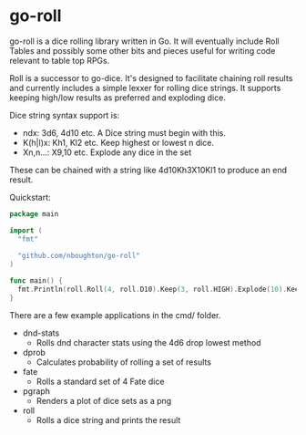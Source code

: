 # go-roll
go-roll is a dice rolling library written in Go. It will eventually include Roll Tables and possibly some other bits and pieces useful for writing 
code relevant to table top RPGs.

Roll is a successor to go-dice. It's designed to facilitate chaining roll results and currently includes a simple lexxer for rolling dice
strings. It supports keeping high/low results as preferred and exploding dice.

Dice string syntax support is:

  - ndx: 3d6, 4d10 etc. A Dice string must begin with this.
  - K(h|l)x: Kh1, Kl2 etc. Keep highest or lowest n dice.
  - Xn,n...: X9,10 etc. Explode any dice in the set
  
These can be chained with a string like 4d10Kh3X10Kl1 to produce an end result.

Quickstart:
```Go
package main

import (
  "fmt"
  
  "github.com/nboughton/go-roll"
)

func main() {
  fmt.Println(roll.Roll(4, roll.D10).Keep(3, roll.HIGH).Explode(10).Keep(1, roll.Low))
}
```

There are a few example applications in the cmd/ folder.

  - dnd-stats
    - Rolls dnd character stats using the 4d6 drop lowest method
  - dprob
    - Calculates probability of rolling a set of results
  - fate
    - Rolls a standard set of 4 Fate dice
  - pgraph
    - Renders a plot of dice sets as a png
  - roll
    - Rolls a dice string and prints the result